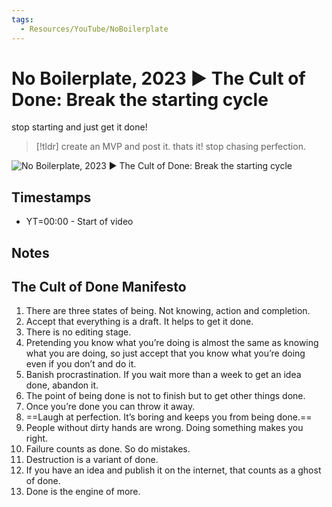 ```yaml
---
tags:
  - Resources/YouTube/NoBoilerplate
---
```

# No Boilerplate, 2023 ▶ The Cult of Done: Break the starting cycle
stop starting and just get it done!

>[!tldr]
>create an MVP and post it. thats it! stop chasing perfection.

![No Boilerplate, 2023 ▶ The Cult of Done: Break the starting cycle](https://youtu.be/bJQj1uKtnus)

## Timestamps
- YT=00:00 - Start of video

## Notes

## The Cult of Done Manifesto

1. There are three states of being. Not knowing, action and completion.
2. Accept that everything is a draft. It helps to get it done.
3. There is no editing stage.
4. Pretending you know what you’re doing is almost the same as knowing what you are doing, so just accept that you know what you’re doing even if you don’t and do it.
5. Banish procrastination. If you wait more than a week to get an idea done, abandon it.
6. The point of being done is not to finish but to get other things done.
7. Once you’re done you can throw it away.
8. ==Laugh at perfection. It’s boring and keeps you from being done.==
9. People without dirty hands are wrong. Doing something makes you right.
10. Failure counts as done. So do mistakes.
11. Destruction is a variant of done.
12. If you have an idea and publish it on the internet, that counts as a ghost of done.
13. Done is the engine of more.
